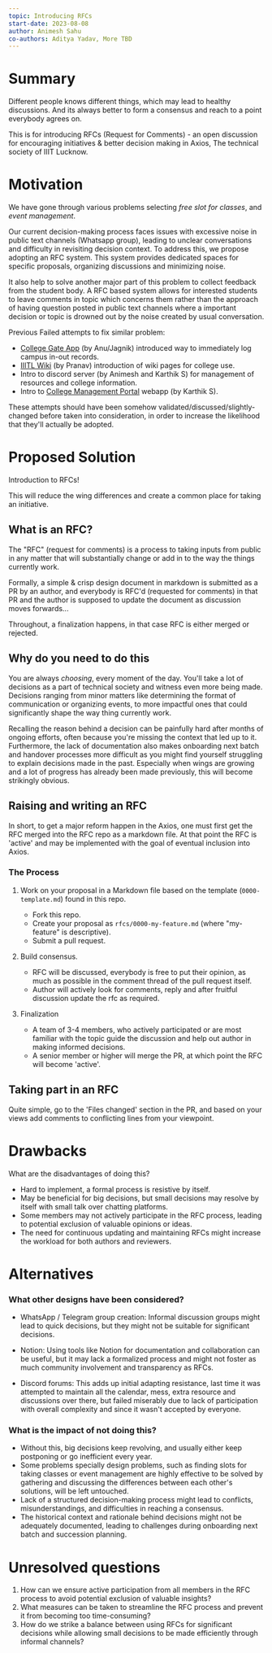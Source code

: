 ```yaml
---
topic: Introducing RFCs
start-date: 2023-08-08
author: Animesh Sahu
co-authors: Aditya Yadav, More TBD
---
```


# Summary
[summary]: #summary

Different people knows different things, which may lead to healthy discussions. And its always better to form a consensus and reach to a point everybody agrees on.

This is for introducing RFCs (Request for Comments) - an open discussion for encouraging initiatives & better decision making in Axios, The technical society of IIIT Lucknow.

# Motivation
[motivation]: #motivation

We have gone through various problems selecting _free slot for classes_, and _event management_.

Our current decision-making process faces issues with excessive noise in public text channels (Whatsapp group), leading to unclear conversations and difficulty in revisiting decision context. To address this, we propose adopting an RFC system. This system provides dedicated spaces for specific proposals, organizing discussions and minimizing noise.


It also help to solve another major part of this problem to collect feedback from the student body. A RFC based system allows for interested students to leave comments in topic which concerns them rather than the approach of having question posted in public text channels where a important decision or topic is drowned out by the noise created by usual conversation.

Previous Failed attempts to fix similar problem:

- [College Gate App](https://play.google.com/store/apps/details?id=com.iiitl.college_gate) (by Anu/Jagnik) introduced way to immediately log campus in-out records.
- [IIITL Wiki](https://wiki.iiitl.ac.in) (by Pranav) introduction of wiki pages for college use.
- Intro to discord server (by Animesh and Karthik S) for management of resources and college information.
- Intro to [College Management Portal](https://github.com/iiitl/college-management) webapp (by Karthik S).

These attempts should have been somehow validated/discussed/slightly-changed before taken into consideration, in order to increase the likelihood that they'll actually be adopted.


# Proposed Solution
[proposed-solution]: #proposed-solution

Introduction to RFCs!

This will reduce the wing differences and create a common place for taking an initiative.

## What is an RFC?
[what-is-an-rfc]: #what-is-an-rfc

The "RFC" (request for comments) is a process to taking inputs from public in any matter that will substantially change or add in to the way the things currently work.

Formally, a simple & crisp design document in markdown is submitted as a PR by an author, and everybody is RFC'd (requested for comments) in that PR and the author is supposed to update the document as discussion moves forwards...

Throughout, a finalization happens, in that case RFC is either merged or rejected.

## Why do you need to do this
[why-do-you-need-to-do-this]: #why-do-you-need-to-do-this

You are always _choosing_, every moment of the day. You'll take a lot of decisions as a part of technical society and witness even more being made. Decisions ranging from minor matters like determining the format of communication or organizing events, to more impactful ones that could significantly shape the way thing currently work.

Recalling the reason behind a decision can be painfully hard after months of ongoing efforts, often because you're missing the context that led up to it. Furthermore, the lack of documentation also makes onboarding next batch and handover processes more difficult as you might find yourself struggling to explain decisions made in the past. Especially when wings are growing and a lot of progress has already been made previously, this will become strikingly obvious.

## Raising and writing an RFC
[raising-and-writing-an-rfc]: #raising-and-writing-an-rfc

In short, to get a major reform happen in the Axios, one must first get the RFC merged into the RFC repo as a markdown file. At that point the RFC is 'active' and may be implemented with the goal of eventual inclusion into Axios.

### The Process
[the-process]: #the-process

1.  Work on your proposal in a Markdown file based on the template (`0000-template.md`) found in this repo.

    - Fork this repo.
    - Create your proposal as `rfcs/0000-my-feature.md` (where "my-feature" is descriptive).
    - Submit a pull request.

2.  Build consensus.

    - RFC will be discussed, everybody is free to put their opinion, as much as possible in the comment thread of the pull request itself.
    - Author will actively look for comments, reply and after fruitful discussion update the rfc as required.

3.  Finalization

    - A team of 3-4 members, who actively participated or are most familiar with the topic guide the discussion and help out author in making informed decisions.
    - A senior member or higher will merge the PR, at which point the RFC will become 'active'.

## Taking part in an RFC
[taking-part-in-an-rfc]: #taking-part-in-an-rfc

Quite simple, go to the 'Files changed' section in the PR, and based on your views add comments to conflicting lines from your viewpoint.


# Drawbacks
[drawbacks]: #drawbacks

What are the disadvantages of doing this?

* Hard to implement, a formal process is resistive by itself.
* May be beneficial for big decisions, but small decisions may resolve by itself with small talk over chatting platforms.
* Some members may not actively participate in the RFC process, leading to potential exclusion of valuable opinions or ideas.
* The need for continuous updating and maintaining RFCs might increase the workload for both authors and reviewers.


# Alternatives
[alternatives]: #alternatives

### What other designs have been considered?

* WhatsApp / Telegram group creation: Informal discussion groups might lead to quick decisions, but they might not be suitable for significant decisions.

* Notion: Using tools like Notion for documentation and collaboration can be useful, but it may lack a formalized process and might not foster as much community involvement and transparency as RFCs.

* Discord forums: This adds up initial adapting resistance, last time it was attempted to maintain all the calendar, mess, extra resource and discussions over there, but failed miserably due to lack of participation with overall complexity and since it wasn't accepted by everyone.

### What is the impact of not doing this?

* Without this, big decisions keep revolving, and usually either keep postponing or go inefficient every year.
* Some problems specially design problems, such as finding slots for taking classes or event management are highly effective to be solved by gathering and discussing the differences between each other's solutions, will be left untouched.
* Lack of a structured decision-making process might lead to conflicts, misunderstandings, and difficulties in reaching a consensus.
* The historical context and rationale behind decisions might not be adequately documented, leading to challenges during onboarding next batch and succession planning.


# Unresolved questions
[unresolved]: #unresolved-questions

1. How can we ensure active participation from all members in the RFC process to avoid potential exclusion of valuable insights?
2. What measures can be taken to streamline the RFC process and prevent it from becoming too time-consuming?
3. How do we strike a balance between using RFCs for significant decisions while allowing small decisions to be made efficiently through informal channels?

